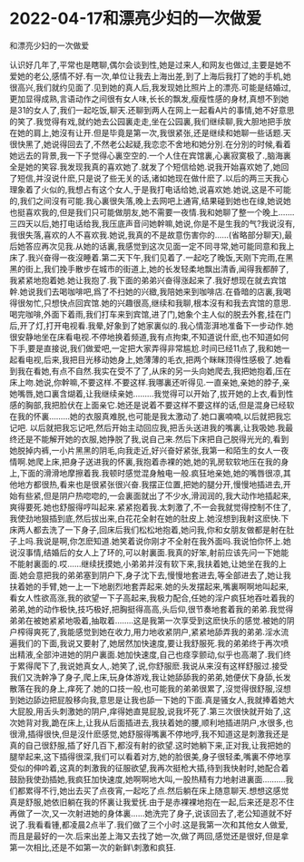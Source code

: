 # 2022-04-17和漂亮少妇的一次做爱



和漂亮少妇的一次做爱



认识好几年了,平常也是瞎聊,偶尔会谈到性,她是过来人,和网友也做过,主要是她不爱她的老公,感情不好.有一次,单位让我去上海出差,到了上海后我打了她的手机,她很高兴,我们就约见面了.见到她的真人后,我发现她比照片上的漂亮.可能是结婚过,更加显得成熟,言语动作之间很有女人味,长长的飘发,瘦瘦性感的身材,真想不到她是31的女人了,我们一起吃饭,聊天.还聊到两人在网上一起看A片的事情,她不好意思的笑了.我觉得有戏,就约她去公园裏走走,坐在公园裏,我们继续聊,我大胆地把手放在她的肩上,她沒有让开.但是毕竟是第一次,我很紧张,还是继续和她聊一些话题.天很快黑了,她说得回去了,不然老公起疑,我恋恋不舍地和她分別.在分別的时候,看着她远去的背景,我一下子觉得心裏空空的.一个人住在宾馆裏,心裏寂寞极了.,脑海裏全是她的笑容.我发现我真的喜欢她了.就发了个短信给她.说我开始喜欢她了,她回了短信,并沒说什麽,只是说了些无关的话,诸如她现在做什麽了.以后的两三天我心理象着了火似的,我想占有这个女人,于是我打电话给她,说喜欢她.她说,这是不可能的,我们之间沒有可能.我心裏很失落,晚上去网吧上通宵,结果碰到她也在缐,她说她也挺喜欢我的,但是我们只可能做朋友,她不需要一夜情.我和她聊了整一个晚上…….三四天以后,她打电话给我,我压底声音问她幹嘛,她说,你是不是生我的气?我说沒有,我很失落,喜欢的人不喜欢我.她说,我真的不是故意伤害你的……(省略部分聊天),最后她答应再次见我.从她的话裏,我感觉到这次见面一定不同寻常,她可能同意和我上床了.我兴奋得一夜沒睡着.第二天下午,我们见着了.一起吃了晚饭,天刚下完雨,在黑黑的街上,我们挽手散步在城市的街道上,她的长发轻柔地飘出清香,闻得我都醉了,我紧紧地抱着她.她让我抱了.我下面的弟弟兴奋得涨起来了.我好想现在就去宾馆幹.她说我们去喝咖啡吧,爲了不扫她的兴緻,我陪她来到咖啡店.在昏暗的店裏,我喝得很匆忙,只想快点回宾馆.她的兴趣很高,继续和我聊,根本沒有和我去宾馆的意思.喝完咖啡,外面下着雨,我们打车来到宾馆,进了门,她象个主人似的脱去外套,挂在门后,开了灯,打开电视看.我晕,好象到了她家裏似的.我心情澎湃地准备下一步动作.她很安静地坐在床看电视.不停地换着频道,我有点拘束,不知道说什麽,也不知道如何下手,要是直接说,我们做爱吧,一定把大家弄得非常尴尬.时间已经11点了,我和她一起看电视,后来,我把目光移动她身上,她薄薄的毛衣,把两个眯眯顶得性感极了.她看到我在看她,有点不自然.我实在受不了了,从床的另一头向她爬去,我把她抱着,压在床上吻.她说,你幹嘛,不要这样.不要这样.我哪裏还听得见.一直亲她,亲她的脖子,亲她嘴唇,她口裏含煳着,让我继续亲她………我觉得可以开始了,拔开她的上衣,看到性感的胸部,我把脸伏在上面亲它.她还是说着不要这样不要这样的话,但是混身已经软在我的怀裏………她的衣服真难脱,也可能是我太激动了.她口裏喃喃,以后就把我忘记吧. 以后就把我忘记吧,然后开始主动回应我,把舌头送进我的嘴裏,让我吸她.我最终还是不能解开她的衣服,她挣脱了我,说自己来.然后下床把自己脱得光光的,看到她脱掉内裤,一小片黑黑的阴毛,向我走近,好兴奋好紧张,我第一和陌生的女人一夜情啊.她爬上床,把身子送进我的怀裏,我抱着赤裸的她,她的乳房软软地压在我的身上,下面的滑滑地摩擦着我.我顿时感觉混身触电一般.疯狂地亲她,她的嘴唇很凉,其他地方都很热,看来也是很紧张很兴奋.我摆正位置,把她的腿分开,慢慢地插进去,开始有些紧,但是阴户热唿唿的,一会裏面就出了不少水,滑润润的,我大动作地插起来,爽得要死.她也舒服得哼叫起来.紧紧抱着我.太刺激了,不一会我就觉得控制不住了,我使劲地狠插到底,然后拔出来,白花花全射在她的肚皮上.她沒想到我射这麽快.下床两人都去洗了一下身子,回床后我们松松地抱着,她问我,你和女朋友做都是射在肚子上吗.我说是啊,你怎麽知道.她笑着说你刚才不全射在我外面吗.我说怕你怀上.她说沒事情,结婚后的女人上了环的,可以射裏面.我真的好笨,射前应该先问一下她能不能射裏面的.哎……继续抚摸她,小弟弟并沒有软下来,我扶着她,让她坐在我的上面.她会意把我的弟弟塞到阴户下,身子沈下去,慢慢地套进去,等全部进去了,她让我扶着她的手臂,她一上一下地剧烈地套弄起来.她的头发摆起来,嘴裏啊啊地叫起来,看女人性欲高涨,我的欲望一下子高起来,我极力配合,任她的淫户疯狂地吞吐着我的弟弟,她的动作极快,技巧极好,把胸挺得高高,头后仰,很节奏地套着我的弟弟.我觉得弟弟在被她紧紧地吸着,抽取着……..这是我第一次享受到这麽快乐的感觉.被她的阴户榨得爽死了,我能感觉到她在收力,用力地收紧阴户,紧紧地舔弄我的弟弟.淫水流遍我们的下面,我说又要射了,她居然加快速度,要让我舒服死.我的弟弟终于再次喷出精液,全部沖进她的阴户裏面.她加快速度,自己也痉孪颤动,似乎也高潮了.我们终于累得爬下了,我说她真女人,.她笑了,说,你舒服麽.我说从来沒有这样舒服过.接受我们又洗幹净了身子,爬上床,玩身体游戏,我让她舔舔我的弟弟,她便伏下身舔,长发散落在我的身上,痒死了.她的口技一般,也可能我的弟弟很累了,沒觉得很舒服,沒想到她边舔边把屁股移向我,意思是让我也舔一下她的下面.真是骚女人,我就捧着她大大屁股,用舌头刺激她的阴户,痒得她直晃屁股,说我坏死了.第三次很快就开始了,这次她背对我,跪在床上,让我从后面插进去,我扶着她的腰,顺利地插进阴户,水很多,也很滑,插得很快,但是沒什麽感觉,她舒服得嘴裏不停地哼,我不知道这是刺激我还是真的自己很舒服,插了好几百下,都沒有射的欲望.这时她躺下来,正对我,让我把她的腿举起来,这下插得很深,我们可以看着对方,她的脸很美,身子很轻柔,嘴裏不停地享受似的伸吟着,这真的刺激我的征服欲望,我再次挺枪大插,待到我快射时,她配合着鼓励我使劲插她,我疯狂加快速度,她啊啊地大叫,一股热精有力地射进裏面……….我们都累得不行,她出去买了点夜宵,一起吃了点.然后躺在床上随意聊天.想想这感觉真是舒服,她依旧躺在我的怀裏让我爱抚.由于是赤裸裸地抱在一起,后来还是忍不住再做了一次,又一次射进她的身体裏……她洗完了身子,说该回去了,老公知道就不好说了.我看看锺,都凌晨2点半了.我们做了三个小时.这是我第一次和其他女人做爱,而且是最好的一次.后来出差上海又去找了她一次,做了两回,感觉还是很好,但是拿第一次相比,还是不如第一次的新鲜\刺激和疯狂.
            

